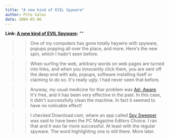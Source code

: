 ```yaml
---
title: "A new kind of EVIL Spyware"
author: Pito Salas
date: 2004-05-06
---
```


**Link: [A new kind of EVIL Spyware](None):** ""


>>

>> One of my computers has gone totally haywire with spyware, popups popping
all over the place, and more. Here's the new spin, which I hadn't seen before.

>>

>> When surfing the web, arbitrary words on web pages are turned into links,
and when you innocently click them, you are sent off the deep end with ads,
popups, software installing itself or claiming to do so. It's really ugly. I
had never seen that before.

>>

>> Anyway, my usual medicine for thar problem was [Ad-
Aware](<http://www.lavasoftusa.com/software/adaware/>). It's free, and it has
been very effective in the past. In this case, it didn't successfully clean
the machine. In fact it seemed to have no noticable effect!

>>

>> I checked Download.com, where an app called [Spy
Sweeper](<http://www.webroot.com/wb/products/spysweeper/index.php>) was said
to have been the PC Magazine Editors Choice. I ran that and it was far more
successful. At least with the regular spyware. The word highlighting one is
still there. More later.


